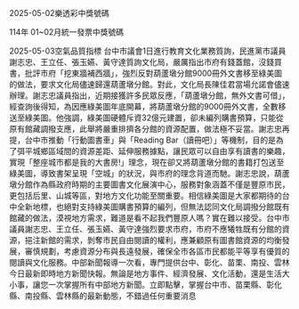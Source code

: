 
2025-05-02樂透彩中獎號碼

                                
114年 01~02月統一發票中獎號碼
                             
2025-05-03空氣品質指標
                              台中市議會1日進行教育文化業務質詢，民進黨市議員謝志忠、王立任、張玉嬿、黃守達質詢文化局，嚴厲指出市府有錢蓋館，沒錢買書，批評市府「挖東牆補西牆」，強烈反對葫蘆墩分館9000冊外文書移至綠美圖的做法，要求文化局儘速歸還葫蘆墩分館。對此，文化局長陳佳君當場允諾會儘速辦理。謝志忠議員指出，近期接獲許多民眾反應，「葫蘆墩分館，無外文書可借」，經查詢後得知，為因應綠美圖年底開幕，將葫蘆墩分館的9000冊外文書，全數移送至綠美圖。他強調，綠美圖硬體斥資32億元建置，卻未編列購書預算，只能從原有館藏調撥支應，此舉將嚴重排擠各分館的資源配置，做法極不妥當。謝志忠再提，台中市推動「行動圖書車」與「Reading Bar（讀冊吧）」等機制，目的是為了弭平城鄉區域間的資源差距、延伸服務據點，讓民眾可以自由享有讀書的樂趣，實現「整座城市都是我的大書房!」理念，現在卻又將葫蘆墩分館的書籍打包送至綠美圖，導致書架呈現「空城」的狀況，與市府的理念背道而馳。謝志忠說，葫蘆墩分館作為縣政府時期的主要圖書文化展演中心，服務對象涵蓋不僅是豐原市民，更包括后里、山城等區，對地方文化功能至關重要。相信綠美圖是大家都期待的台中全新地標，也絕對支持綠美圖購書預算的編列，但無法認同文化局調撥分館既有館藏的做法，漠視地方需求，難道是看不起我們豐原人嗎？實在難以接受。台中市議員謝志忠、王立任、張玉嬿、黃守達強烈要求市府，市府不應犧牲既有分館的資源，挹注新館的需求，剝奪市民自由閱讀的權利，應兼顧原有圖書館資源的均衡發展，審慎規劃，考慮資源分布與長遠發展，確保全市各區市民都能平等享有優質的閱讀與文化服務。中部新聞報導一次看，專門提供台中、彰化、苗栗、南投、雲林今日最新即時地方新聞快報。無論是地方事件、經濟發展、文化活動，還是生活大小事，讓您一次掌握所有中部地方新聞。立即點擊，掌握台中市、苗栗縣、彰化縣、南投縣、雲林縣的最新動態，不錯過任何重要消息
